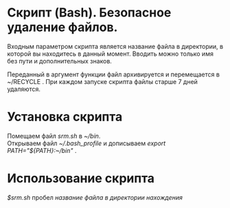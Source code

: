 # Скрипт (Bash). Безопасное удаление файлов. #

Входным параметром скрипта является название файла в директории, в которой вы находитесь в данный момент. Вводить можно только имя без пути и дополнительных знаков.


Переданный в аргумент функции файл архивируется и перемещается в ~/RECYCLE . При каждом запуске скрипта файлы старше 7 дней удаляются.

# Установка скрипта #

Помещаем файл *srm.sh* в *~/bin*.  
Открываем файл *~/.bash_profile* и дописываем *export PATH="${PATH}:~/bin"* .

# Использование скрипта #

*$srm.sh* пробел *название файла в директории нахождения*
